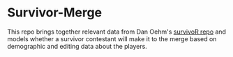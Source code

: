 # Survivor-Merge

This repo brings together relevant data from Dan Oehm's [survivoR repo](https://github.com/doehm/survivoR) and models whether a survivor contestant will make it to the merge based on demographic and editing data about the players. 
